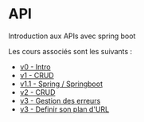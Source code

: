 # API
Introduction aux APIs avec spring boot

Les cours associés sont les suivants :
* [v0 - Intro](https://docs.google.com/presentation/d/1oH9psRC1xsX6eR8eef99m-Px0O6Lj5wIDChRYRLONAM/edit?usp=sharing)
* [v1 - CRUD](https://docs.google.com/presentation/d/1MChhv2P9YQJPdzYmhlLH1V8F4-taaRSEW_gHS88Gtf8/edit?usp=sharing)
* [v1.1 - Spring / Springboot](https://docs.google.com/presentation/d/1rx1aQwBqPnrxrNhpO4-wlPpx5Lhkb64COVwtqFKLe28/edit?usp=sharing)
* [v2 - CRUD](https://docs.google.com/presentation/d/1PN0lKreHxmhFqBYsikxdH4GdG58gaCthpJ7VUVBpFWE/edit?usp=sharing)
* [v3 - Gestion des erreurs](https://docs.google.com/presentation/d/1NrYRQ4NzQiLip8oYAiSZqDaT2GAfsHwSRtBN4NVp52Y/edit?usp=sharing)
* [v3 - Definir son plan d'URL](https://docs.google.com/presentation/d/1czfoc5Emr0WiH4mEh80IVIO6OAvCcfOuwOCkC8CZCE8/edit?usp=sharing)